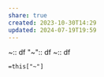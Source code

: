 ```yaml
---
share: true
created: 2023-10-30T14:29
updated: 2024-07-19T19:59
---
```

~:: df
"\~":: df
\~:: df

`=this["~"] `